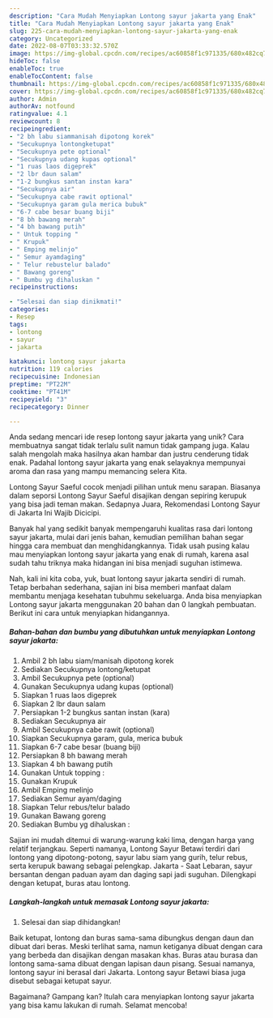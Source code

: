 ```yaml
---
description: "Cara Mudah Menyiapkan Lontong sayur jakarta yang Enak"
title: "Cara Mudah Menyiapkan Lontong sayur jakarta yang Enak"
slug: 225-cara-mudah-menyiapkan-lontong-sayur-jakarta-yang-enak
category: Uncategorized
date: 2022-08-07T03:33:32.570Z
image: https://img-global.cpcdn.com/recipes/ac60858f1c971335/680x482cq70/lontong-sayur-jakarta-foto-resep-utama.jpg
hideToc: false
enableToc: true
enableTocContent: false
thumbnail: https://img-global.cpcdn.com/recipes/ac60858f1c971335/680x482cq70/lontong-sayur-jakarta-foto-resep-utama.jpg
cover: https://img-global.cpcdn.com/recipes/ac60858f1c971335/680x482cq70/lontong-sayur-jakarta-foto-resep-utama.jpg
author: Admin
authorAv: notfound
ratingvalue: 4.1
reviewcount: 8
recipeingredient:
- "2 bh labu siammanisah dipotong korek"
- "Secukupnya lontongketupat"
- "Secukupnya pete optional"
- "Secukupnya udang kupas optional"
- "1 ruas laos digeprek"
- "2 lbr daun salam"
- "1-2 bungkus santan instan kara"
- "Secukupnya air"
- "Secukupnya cabe rawit optional"
- "Secukupnya garam gula merica bubuk"
- "6-7 cabe besar buang biji"
- "8 bh bawang merah"
- "4 bh bawang putih"
- " Untuk topping "
- " Krupuk"
- " Emping melinjo"
- " Semur ayamdaging"
- " Telur rebustelur balado"
- " Bawang goreng"
- " Bumbu yg dihaluskan "
recipeinstructions:

- "Selesai dan siap dinikmati!"
categories:
- Resep
tags:
- lontong
- sayur
- jakarta

katakunci: lontong sayur jakarta 
nutrition: 119 calories
recipecuisine: Indonesian
preptime: "PT22M"
cooktime: "PT41M"
recipeyield: "3"
recipecategory: Dinner

---
```





Anda sedang mencari ide resep lontong sayur jakarta yang unik? Cara membuatnya sangat tidak terlalu sulit namun tidak gampang juga. Kalau salah mengolah maka hasilnya akan hambar dan justru cenderung tidak enak. Padahal lontong sayur jakarta yang enak selayaknya mempunyai aroma dan rasa yang mampu memancing selera Kita.





Lontong Sayur Saeful cocok menjadi pilihan untuk menu sarapan. Biasanya dalam seporsi Lontong Sayur Saeful disajikan dengan sepiring kerupuk yang bisa jadi teman makan. Sedapnya Juara, Rekomendasi Lontong Sayur di Jakarta Ini Wajib Dicicipi.

Banyak hal yang sedikit banyak mempengaruhi kualitas rasa dari lontong sayur jakarta, mulai dari jenis bahan, kemudian pemilihan bahan segar hingga cara membuat dan menghidangkannya. Tidak usah pusing kalau mau menyiapkan lontong sayur jakarta yang enak di rumah, karena asal sudah tahu triknya maka hidangan ini bisa menjadi suguhan istimewa.






Nah, kali ini kita coba, yuk, buat lontong sayur jakarta sendiri di rumah. Tetap berbahan sederhana, sajian ini bisa memberi manfaat dalam membantu menjaga kesehatan tubuhmu sekeluarga. Anda bisa menyiapkan Lontong sayur jakarta menggunakan 20 bahan dan 0 langkah pembuatan. Berikut ini cara untuk menyiapkan hidangannya.

<!--inarticleads1-->

##### Bahan-bahan dan bumbu yang dibutuhkan untuk menyiapkan Lontong sayur jakarta:

1. Ambil 2 bh labu siam/manisah dipotong korek
1. Sediakan Secukupnya lontong/ketupat
1. Ambil Secukupnya pete (optional)
1. Gunakan Secukupnya udang kupas (optional)
1. Siapkan 1 ruas laos digeprek
1. Siapkan 2 lbr daun salam
1. Persiapkan 1-2 bungkus santan instan (kara)
1. Sediakan Secukupnya air
1. Ambil Secukupnya cabe rawit (optional)
1. Siapkan Secukupnya garam, gula, merica bubuk
1. Siapkan 6-7 cabe besar (buang biji)
1. Persiapkan 8 bh bawang merah
1. Siapkan 4 bh bawang putih
1. Gunakan  Untuk topping :
1. Gunakan  Krupuk
1. Ambil  Emping melinjo
1. Sediakan  Semur ayam/daging
1. Siapkan  Telur rebus/telur balado
1. Gunakan  Bawang goreng
1. Sediakan  Bumbu yg dihaluskan :


Sajian ini mudah ditemui di warung-warung kaki lima, dengan harga yang relatif terjangkau. Seperti namanya, Lontong Sayur Betawi terdiri dari lontong yang dipotong-potong, sayur labu siam yang gurih, telur rebus, serta kerupuk bawang sebagai pelengkap. Jakarta - Saat Lebaran, sayur bersantan dengan paduan ayam dan daging sapi jadi suguhan. Dilengkapi dengan ketupat, buras atau lontong. 

<!--inarticleads2-->

##### Langkah-langkah untuk memasak Lontong sayur jakarta:


1. Selesai dan siap dihidangkan!

Baik ketupat, lontong dan buras sama-sama dibungkus dengan daun dan dibuat dari beras. Meski terlihat sama, namun ketiganya dibuat dengan cara yang berbeda dan disajikan dengan masakan khas. Buras atau burasa dan lontong sama-sama dibuat dengan lapisan daun pisang. Sesuai namanya, lontong sayur ini berasal dari Jakarta. Lontong sayur Betawi biasa juga disebut sebagai ketupat sayur. 

Bagaimana? Gampang kan? Itulah cara menyiapkan lontong sayur jakarta yang bisa kamu lakukan di rumah. Selamat mencoba!
